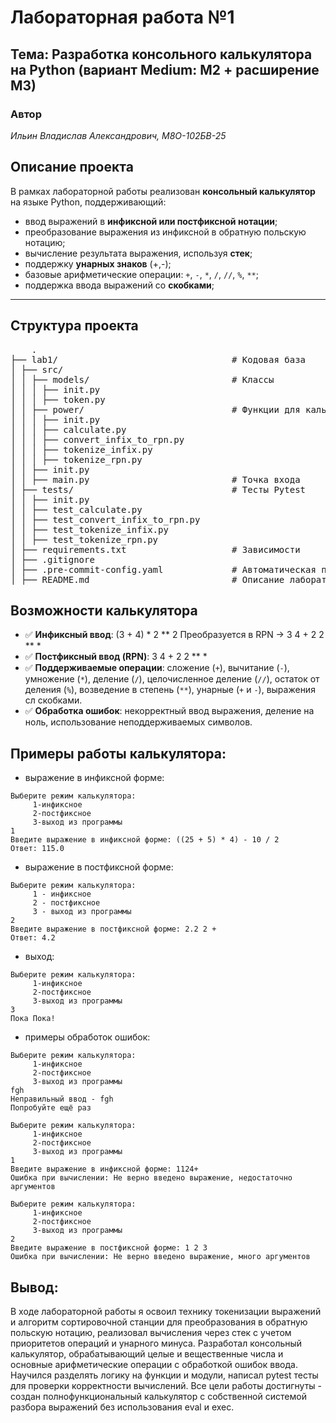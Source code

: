 # Лабораторная работа №1

## Тема: Разработка консольного калькулятора на Python (вариант Medium: M2 + расширение M3)

### Автор

*Ильин Владислав Александрович, М8О-102БВ-25*

## Описание проекта

В рамках лабораторной работы реализован **консольный калькулятор** на языке Python, поддерживающий:

- ввод выражений в **инфиксной или постфиксной нотации**;
- преобразование выражения из инфиксной в обратную польскую нотацию;
- вычисление результата выражения, используя **стек**;
- поддержку **унарных знаков** (+,-);
- базовые арифметические операции: `+`, `-`, `*`, `/`, `//`, `%`, `**`;
- поддержка ввода выражений со **скобками**;

---

## Структура проекта

 <pre>
    .
├── lab1/                                 # Кодовая база
│ ├── src/
│ │ ├── models/                           # Классы
│ │ │ ├── init.py
│ │ │ ├── token.py
│ │ ├── power/                            # Функции для калькулятора
│ │ │ ├── init.py
│ │ │ ├── calculate.py
│ │ │ ├── convert_infix_to_rpn.py
│ │ │ ├── tokenize_infix.py
│ │ │ ├── tokenize_rpn.py
│ │ ├── init.py
│ │ ├── main.py                           # Точка входа
│ ├── tests/                              # Тесты Pytest
│ │ ├── init.py
│ │ ├── test_calculate.py
│ │ ├── test_convert_infix_to_rpn.py
│ │ ├── test_tokenize_infix.py
│ │ ├── test_tokenize_rpn.py
│ ├── requirements.txt                    # Зависимости
│ ├── .gitignore
│ ├── .pre-commit-config.yaml             # Автоматическая проверка кодстайла
│ ├── README.md                           # Описание лабораторной работы
</pre>

## Возможности калькулятора

- ✅ **Инфиксный ввод**: (3 + 4) * 2 ** 2 Преобразуется в RPN → 3 4 + 2 2 ** *
- ✅ **Постфиксный ввод (RPN)**: 3 4 + 2 2 ** *
- ✅ **Поддерживаемые операции**: сложение (`+`), вычитание (`-`), умножение (`*`), деление (`/`), целочисленное
  деление (`//`), остаток от деления (`%`), возведение в степень (`**`), унарные (`+` и `-`), выражения сл скобками.
- ✅ **Обработка ошибок**: некорректный ввод выражения, деление на ноль, использование неподдерживаемых символов.

## Примеры работы калькулятора:

- выражение в инфиксной форме:

````
Выберите режим калькулятора:
     1-инфиксное
     2-постфиксное
     3-выход из программы
1
Введите выражение в инфиксной форме: ((25 + 5) * 4) - 10 / 2
Ответ: 115.0
````

- выражение в постфиксной форме:

````
Выберите режим калькулятора:
     1 - инфиксное
     2 - постфиксное
     3 - выход из программы
2
Введите выражение в постфиксной форме: 2.2 2 +
Ответ: 4.2 
````

- выход:

````
Выберите режим калькулятора:
     1-инфиксное
     2-постфиксное
     3-выход из программы
3
Пока Пока!
````

- примеры обработок ошибок:

````
Выберите режим калькулятора:
     1-инфиксное
     2-постфиксное
     3-выход из программы
fgh
Неправильный ввод - fgh
Попробуйте ещё раз
````

````
Выберите режим калькулятора:
     1-инфиксное
     2-постфиксное
     3-выход из программы
1
Введите выражение в инфиксной форме: 1124+
Ошибка при вычислении: Не верно введено выражение, недостаточно аргументов
````

````
Выберите режим калькулятора:
     1-инфиксное
     2-постфиксное
     3-выход из программы
2
Введите выражение в постфиксной форме: 1 2 3
Ошибка при вычислении: Не верно введено выражение, много аргументов
````

## Вывод:

В ходе лабораторной работы я освоил технику токенизации выражений и алгоритм сортировочной станции для преобразования в
обратную польскую нотацию,
реализовал вычисления через стек с учетом приоритетов операций и унарного минуса.
Разработал консольный калькулятор, обрабатывающий целые и вещественные числа и основные арифметические операции с
обработкой ошибок ввода.
Научился разделять логику на функции и модули, написал pytest тесты для проверки корректности вычислений.
Все цели работы достигнуты - создан полнофункциональный калькулятор с собственной системой разбора выражений без
использования eval и exec. 